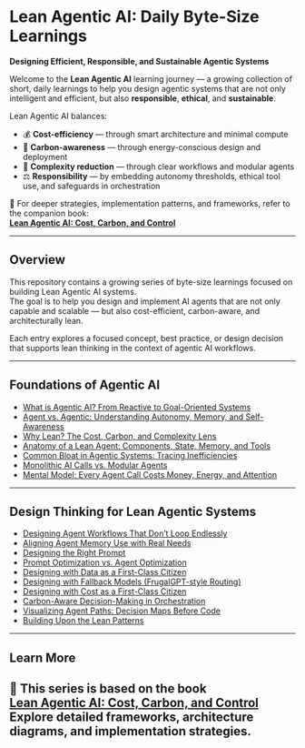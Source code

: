 # Lean Agentic AI: Daily Byte-Size Learnings  
**Designing Efficient, Responsible, and Sustainable Agentic Systems**

Welcome to the **Lean Agentic AI** learning journey — a growing collection of short, daily learnings to help you design agentic systems that are not only intelligent and efficient, but also **responsible**, **ethical**, and **sustainable**.

Lean Agentic AI balances:

- 💰 **Cost-efficiency** — through smart architecture and minimal compute
- 🌱 **Carbon-awareness** — through energy-conscious design and deployment
- 🧠 **Complexity reduction** — through clear workflows and modular agents
- ⚖️ **Responsibility** — by embedding autonomy thresholds, ethical tool use, and safeguards in orchestration

📖 For deeper strategies, implementation patterns, and frameworks, refer to the companion book:  
[**Lean Agentic AI: Cost, Carbon, and Control**](https://leanagenticai.com/)

---

## Overview

This repository contains a growing series of byte-size learnings focused on building Lean Agentic AI systems.  
The goal is to help you design and implement AI agents that are not only capable and scalable — but also cost-efficient, carbon-aware, and architecturally lean.

Each entry explores a focused concept, best practice, or design decision that supports lean thinking in the context of agentic AI workflows.

---


## Foundations of Agentic AI

- [What is Agentic AI? From Reactive to Goal-Oriented Systems](what-is-agentic-ai.md)  
- [Agent vs. Agentic: Understanding Autonomy, Memory, and Self-Awareness](agent-vs-agentic.md)  
- [Why Lean? The Cost, Carbon, and Complexity Lens](why-lean-agentic-ai.md)  
- [Anatomy of a Lean Agent: Components, State, Memory, and Tools](anatomy-of-a-lean-agent.md)  
- [Common Bloat in Agentic Systems: Tracing Inefficiencies](common-bloat-in-agentic-systems.md)  
- [Monolithic AI Calls vs. Modular Agents](monolithic-vs-modular-agents.md)  
- [Mental Model: Every Agent Call Costs Money, Energy, and Attention](mental-model-agent-call-cost.md)

---

## Design Thinking for Lean Agentic Systems

- [Designing Agent Workflows That Don’t Loop Endlessly](designing-agent-workflows.md)  
- [Aligning Agent Memory Use with Real Needs](aligning-agent-memory-use.md)  
- [Designing the Right Prompt](designing-the-right-prompt.md)  
- [Prompt Optimization vs. Agent Optimization](prompt-vs-agent-optimization.md)  
- [Designing with Data as a First-Class Citizen](designing-with-data.md)  
- [Designing with Fallback Models (FrugalGPT-style Routing)](designing-with-fallback-models.md)  
- [Designing with Cost as a First-Class Citizen](designing-with-cost.md)  
- [Carbon-Aware Decision-Making in Orchestration](carbon-aware-orchestration.md)  
- [Visualizing Agent Paths: Decision Maps Before Code](visualizing-agent-paths.md)  
- [Building Upon the Lean Patterns](building-upon-lean-patterns.md)

---

## Learn More

📖 This series is based on the book  
**[Lean Agentic AI: Cost, Carbon, and Control](https://leanagenticai.com/)**  
Explore detailed frameworks, architecture diagrams, and implementation strategies.
---

